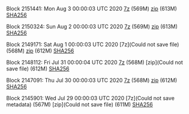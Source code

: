 Block 2151441: Mon Aug  3 00:00:03 UTC 2020 [7z]() (569M) [zip]() (613M) [SHA256]()

Block 2150324: Sun Aug  2 00:00:03 UTC 2020 [7z]() (569M) [zip]() (613M) [SHA256]()

Block 2149171: Sat Aug  1 00:00:03 UTC 2020 [7z](Could not save file) (568M) [zip]() (612M) [SHA256]()

Block 2148112: Fri Jul 31 00:00:04 UTC 2020 [7z]() (568M) [zip](Could not save file) (612M) [SHA256](https://transfer.sh/QgJCa/sha256.txt)

Block 2147091: Thu Jul 30 00:00:03 UTC 2020 [7z]() (568M) [zip]() (612M) [SHA256]()

Block 2145901: Wed Jul 29 00:00:03 UTC 2020 [7z](Could not save metadata) (567M) [zip](Could not save file) (611M) [SHA256]()

